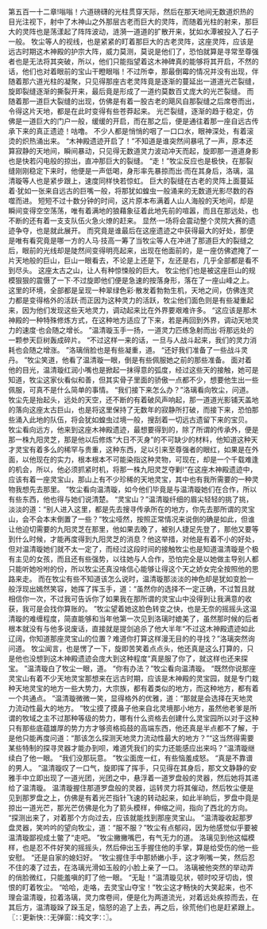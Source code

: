 第五百一十二章!嗡嗡！六道磅礴的光柱贯穿天际，然后在那天地间无数道炽热的目光注视下，射中了木神山之外那层古老而巨大的灵阵，而随着光柱的射来，那巨大的灵阵也是荡漾起了阵阵波动，涟漪一道道的扩散开来，犹如水潭被投入了石子一般。
牧尘等人的视线，也是紧紧的盯着那巨大的古老灵阵，这座灵阵，应该是远古时期这木神殿的护宗大阵，威力莫测，莫说是他们了，恐怕就算是寻常至尊强者也是无法将其突破，所以，他们只能指望着这木神碑真的能够将其开启，不然的话，他们也对着眼前的宝山干瞪眼嗡！不过所幸，那最倒霉的情况并没有出现，伴随着那六道光柱的凝聚，只见得那座古老灵阵竟是逐渐的蔓延出一道道光芒裂缝，旋即裂缝逐渐的撕裂开来，最后竟是形成了一道约莫数百丈庞大的光芒裂缝。
而随着那一道巨大裂缝的出现，仿佛是有着一股古老的飓风自那裂缝之后席卷而出，令得这片天地，都是在此时变得有些苍莽起来。
光芒裂缝，逐渐的趋于稳定，仿佛是一道巨大的门户一般，缓缓的开启，而在那之后，便是通往着那一座自远古传承下来的真正遗迹！咕噜。
不少人都是悄悄的咽了一口口水，眼神深处，有着滚烫的炽热涌出来。
“木神殿遗迹开启了！”不知道是谁突然间暴吼了一声，原本还算寂静的天地间，瞬间暴动，只见得无数道灵力波动冲天而起，旋即那一道道身影也是快若闪电般的掠出，直冲那巨大的裂缝。
“走！”牧尘反应也是极快，在那裂缝刚刚稳定下来时，他便是一声低喝，身形率先暴掠而出·而在其身后，洛璃，温清璇等人也是紧步跟上，速度同样快若惊虹。
巨大的裂缝在古老的灵阵上面蔓延着·犹如一张来自远古的巨嘴一般，将那犹如蝗虫一般涌来的无数道光影尽数的吞噬而进。
短短不过十数分钟的时间，这片原本布满着人山人海般的天地间，却是瞬间变得空空荡荡，唯有着满地的狼藉象征着此地先前的喧嚣，而且在那远处，也不断的还有着一支支队伍火急火燎的赶来。
显然·一场将会震动整个灵院大赛的遗迹争夺，也是就此展开。
而究竟是谁最后在这座遗迹之中获得最大的好处，那便是唯有看究竟是哪一方的人马·技高一筹了当牧尘等人在冲进了那道巨大的裂缝之后，眼前的光线却是陡然间变得明亮起来，出现在他面前的，是一座仿佛遮掩了一片天地般的巨山，巨山一眼看去，不论是上还是下，左还是右，几乎全部都是看不到尽头。
这座太古之山，让人有种惊悚般的巨大。
牧尘他们也是被这座巨山的规模狠狠的震慑了一下·不过旋即他们便是急速的按落身形，落在了一座山峰之上。
这里的环境，全部都是呈现一种翠绿色彩·散发着勃勃生机，天地之间，仿佛连灵力都是变得格外的活跃·而正因为这种灵力的活跃，牧尘他们面色则是有些凝重起来，因为他们发现这些天地灵力，调动起来比在外界要艰难许多。
“这应该是那木神殿的一种特殊修炼方式，在这种地方适应了下来，若是再回到外界，调动天地灵力的速度·也会随之增长。
”温清璇玉手一扬，一道灵力匹练急射而出·将那远处的一颗参天巨树轰成碎片。
“不过这样一来的话，一旦与人战斗起来，我们的灵力消耗也会随之增涨。
”洛璃俏脸也是有些凝重，道。
“还好我们准备了一些战斗灵丹。
”牧尘笑道，他看了温清璇一眼，倒是有些佩服她之前的那些准备。
面对着他的目光，温清璇红润小嘴也是掀起一抹得意的弧度，经过这些天的接触，她可是知道，牧尘这家伙看似和善，但其实骨子里面的骄傲一点都不少，想要他生出一些佩服，可真不是什么简单的事情。
“我们接下来怎么办？”洛璃看向牧尘，问道。
牧尘先是抬起头，远处的天空，还不断的有着破风声响起，那一道道光影铺天盖地的落向这座太古巨山，也是将这里保持了无数年的寂静所打破，而接下来，恐怕那些涌入此地的队伍，将会犹如蝗虫过境一般，搜刮着一切远古遗留下来的宝贝。
牧尘看向远方，他来到这座木神殿遗迹，最想要得到的，除了所谓的传承外，便是那一株九阳灵芝，那是他以后修炼“大日不灭身”的不可缺少的材料，他知道这种天才灵宝有着多么的稀罕与贵重，这种东西，足以引来至尊强者的眼红，如果是在外面，以他现在的实力，根本根本不可能染指这种灵物，可现在，却是一个千载难逢的机会，所以，他必须抓紧时机，将那一株九阳灵芝夺剿!“在这座木神殿遗迹中，应该有着一座灵宝山，那山上有不少珍稀的天地灵宝，其中也有我所需要的一种灵物我想先去那里。
”牧尘看向温清璇，如今他们毕竟是与温清璇她们在合作，所以有些东西，他也得与她们说清楚。
“灵宝山？”温清璇纤细的眉尖轻轻的挑了挑，淡淡的道：“别人进入这里，都是先去搜寻传承所在的地方，你先去那所谓的灵宝山，会不会本末倒置了一些？”牧尘哑然，按照正常情况来说倒的确是如此，但谁让他迫切需要的九阳灵芝在那里，他如果去晚了，被别人捷足先登了，那他又要等到什么时候，才能再度得到九阳灵芝的消息？他这举措，对他是有着不小的好处，但对温清璇她们就不太一定了，而经过这段时间的接触牧尘也是知道温清璇是个极有主见的女孩，而且还有些强势，以往她与人合作，恐怕完全是以她做主导别人都只能听她吩咐的份，所以牧尘还真没啥信心能够让得这个天之娇女完全按照他的思路来走。
而在牧尘有些不知道该怎么说时，温清璇那淡淡的神色却是犹如变脸一般浮现出嫣然笑容，她挥了挥玉手，道：“虽然你的选择不一定正确，不过暂且就相信你一次，不过我可告诉你了如果我在那所谓的灵宝山中没得到让我满意的收获，我可是会找你算账的。
”牧尘望着她这脸色转变之快，也是无奈的摇摇头这温清璇的难缠程度，简直能够和当年他第一次见到洛璃时媲美了，虽然那时候的后者根本就没有与他多说废话，直接就是提剑追杀了他大半年“不过这木神殿遗迹如此辽阔，你知道那座灵宝山的位置？难道你打算这样漫无目的的寻找？”洛璃突然询问道。
牧尘闻言，也是愣了一下，旋即苦笑着点点头，他还真是这么打算的，只是他也没想到这木神殿遗迹会庞大到这种程度“真是服了你了，就这样也还来探宝。
”温清璇白了牧尘一眼，道。
“你有办法？”牧尘看向温清璇。
“既然你说那座灵宝山有着不少天地灵宝那想来在远古时期，应该是木神殿的灵宝园，就是专门栽种天地灵宝的地方一些大势力，大宗族，都有着类似的地方，而这种地方，都有着一个共通点。
”温清璇微微一笑，显得格外的优雅，道：“那就是会选择在天地灵力流动性最大的地方。
”牧尘摸了摸鼻子他来自北灵境那小地方，虽然他老爹是所谓的牧域之主不过那种等级的势力，哪有什么资格去创建什么灵宝园所以对于这种只有那些底蕴雄厚的势力方才够资格捣鼓的高端东西，他还真是半点都不了解，于是他只能再度问道：“那该怎么探测天地灵力流动性最大的地方？”“这当然得需要某些特制的探寻灵器才能办到呗，难道凭我们的实力还能感应出来吗？”温清璇继续白了他一眼。
“我们没那玩意。
”牧尘面庞一红，有些恼羞成怒。
“真是不靠谱的男人。
”温清璇叹了一口气，旋即挥了挥手，只见得在其身后，那文文静静的安雅手中立即出现了一道光团，光团之中，悬浮着一道罗盘般的灵器，然后她将其递给了温清璇。
温清璇握住那道罗盘般的灵器，运转灵力将其催动，然后牧尘便是见到那罗盘之上，仿佛是有着光芒指针飞速的转动起来，如此半晌后，罗盘中竟是掠出一道光芒，那光芒仿佛是化为了箭头模样，伸缩之间，指向了西北的方向。
“探测出来了，对着那个方向过去，应该就能找到那座灵宝山。
”温清璇收起那罗盘灵器，笑吟吟的望向牧尘，道：“服不服？”牧尘有点郁闷，因为他感觉似乎要被温清璇鄙视成土鳖了“走吧。
”牧尘撇撇嘴巴，有气无力的道。
洛璃见到他这幅模样，也是忍不件好笑的摇摇头，然后伸出玉手握住他的手掌，算是给受伤的他一些安慰。
“还是自家的媳妇好。
”牧尘握住手中那娇嫩小手，这才咧嘴一笑，然后忍不住的凑了过去，在洛璃光滑如玉般的小脸上亲了一口。
洛璃被他突然的举动弄的俏脸微红，只能羞嗔的盯了他一眼。
“无耻！”温清璇见状，顿时咬牙切齿，恨恨的盯着牧尘。
“哈哈，走咯，去灵宝山夺宝！”牧尘这才畅快的大笑起来，也不理会温清璇，拉着洛璃，灵力席卷间，便是化为两道流光，对着远处疾掠而去，在其后方，温清璇跺了跺玉足，恼怒的追了上去，再之后，徐荒他们也是赶紧跟上。
〖∷更新快∷无弹窗∷纯文字∷〗。

